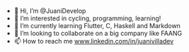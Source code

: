 - 👋 Hi, I’m @JuaniDevelop
- 👀 I’m interested in cycling, programming, learning!
- 🌱 I’m currently learning Flutter, C, Haskell and Markdown
- 💞️ I’m looking to collaborate on a big company like FAANG
- 📫 How to reach me www.linkedin.com/in/juanivilladev

<!---
JuaniDevelop/JuaniDevelop is a ✨ special ✨ repository because its `README.md` (this file) appears on your GitHub profile.
You can click the Preview link to take a look at your changes.
--->
